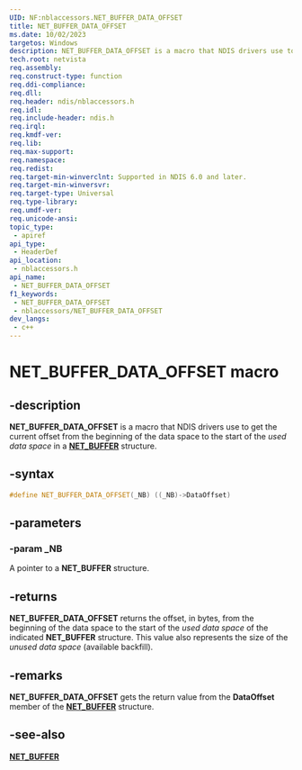 ```yaml
---
UID: NF:nblaccessors.NET_BUFFER_DATA_OFFSET
title: NET_BUFFER_DATA_OFFSET
ms.date: 10/02/2023
targetos: Windows
description: NET_BUFFER_DATA_OFFSET is a macro that NDIS drivers use to get the current offset from the beginning of the data space to the start of the used data space in a NET_BUFFER structure.
tech.root: netvista 
req.assembly: 
req.construct-type: function
req.ddi-compliance: 
req.dll: 
req.header: ndis/nblaccessors.h
req.idl: 
req.include-header: ndis.h
req.irql: 
req.kmdf-ver: 
req.lib: 
req.max-support: 
req.namespace: 
req.redist: 
req.target-min-winverclnt: Supported in NDIS 6.0 and later.
req.target-min-winversvr: 
req.target-type: Universal
req.type-library: 
req.umdf-ver: 
req.unicode-ansi: 
topic_type:
 - apiref
api_type:
 - HeaderDef
api_location:
 - nblaccessors.h
api_name:
 - NET_BUFFER_DATA_OFFSET
f1_keywords:
 - NET_BUFFER_DATA_OFFSET
 - nblaccessors/NET_BUFFER_DATA_OFFSET
dev_langs:
 - c++
---
```


# NET_BUFFER_DATA_OFFSET macro


## -description

**NET_BUFFER_DATA_OFFSET** is a macro that NDIS drivers use to get the current offset from the beginning of the data space to the start of the *used data space* in a [**NET_BUFFER**](../nbl/ns-nbl-net_buffer.md) structure.

## -syntax

```cpp
#define NET_BUFFER_DATA_OFFSET(_NB) ((_NB)->DataOffset)
```

## -parameters

### -param _NB

A pointer to a **NET_BUFFER** structure.

## -returns

**NET_BUFFER_DATA_OFFSET** returns the offset, in bytes, from the beginning of the data space to the start of the *used data space* of the indicated **NET_BUFFER** structure. This value also represents the size of the *unused data space* (available backfill).

## -remarks

**NET_BUFFER_DATA_OFFSET** gets the return value from the **DataOffset** member of the [**NET_BUFFER**](../nbl/ns-nbl-net_buffer.md) structure.

## -see-also

[**NET_BUFFER**](../nbl/ns-nbl-net_buffer.md)

